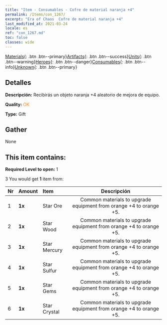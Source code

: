 ```yaml
---
title: "Item - Consumables - Cofre de material naranja +4"
permalink: /Items/con_1267/
excerpt: "Era of Chaos  Cofre de material naranja +4"
last_modified_at: 2021-03-24
locale: es
ref: "con_1267.md"
toc: false
classes: wide
---
```

 [Materials](/es/Items/){: .btn .btn--primary}[Artifacts](/es/Items/Artifacts/){: .btn .btn--success}[Units](/es/Items/Units/){: .btn .btn--warning}[Heroes](/es/Items/Heroes/){: .btn .btn--danger}[Consumables](/es/Items/Consumables/){: .btn .btn--info}[Unknown](/es/Items/Unknown/){: .btn .btn--primary}

## Detalles
 **Descripción:** Recibirás un objeto naranja +4 aleatorio de mejora de equipo.

 **Quality:** <span style="color: #FF8C00">OK</span>

 **Type:** Gift

## Gather

  None

## This item contains:

 **Required Level to open:** 1

 3 You would get **1** item  from:

  | Nr | Amount |     Item    | Descripción |
  |:---|:-------|:------------|:-----------:|
  | 1 |  **1x** | Star Ore | Common materials to upgrade equipment from orange +4 to orange +5.  | 
  | 2 |  **1x** | Star Wood | Common materials to upgrade equipment from orange +4 to orange +5.  | 
  | 3 |  **1x** | Star Mercury | Common materials to upgrade equipment from orange +4 to orange +5.  | 
  | 4 |  **1x** | Star Sulfur | Common materials to upgrade equipment from orange +4 to orange +5.  | 
  | 5 |  **1x** | Star Gems | Common materials to upgrade equipment from orange +4 to orange +5.  | 
  | 6 |  **1x** | Star Crystal | Common materials to upgrade equipment from orange +4 to orange +5.  | 
